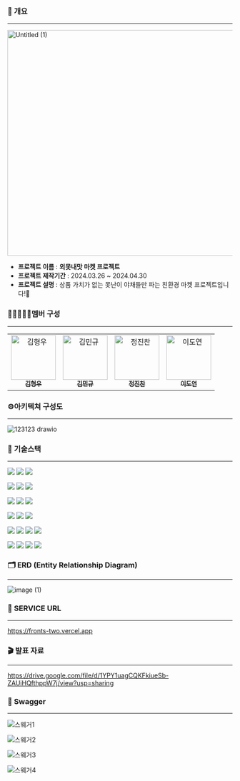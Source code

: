### 📄 개요
**********************
<img width="506" alt="Untitled (1)" src="https://github.com/Cheolppochwippo/oe_mos_nae_mas_market/assets/155534061/82cacd27-2237-4620-8c2b-c75de9933c52">

* **프로젝트 이름** : **외못내맛 마켓 프로젝트**
* **프로젝트 제작기간** : 2024.03.26 ~ 2024.04.30
* **프로젝트 설명** : 
상품 가치가 없는 못난이 야채들만 파는 친환경 마켓 프로젝트입니다!🍊 <br>

### 👩🏼‍🤝‍👩🏼멤버 구성
**************
<table>
<tbody>
<tr>
<td align="center"><a href="https://github.com/RebbitK"><img src="https://avatars.githubusercontent.com/u/154823447?v=4" width="100px;" alt="김형우"/><br /><sub><b> 김형우 </b></sub></a><br /></td>
<td align="center"><a href="https://github.com/iminkyu"><img src="https://avatars.githubusercontent.com/u/155534061?v=4" width="100px;" alt="김민규"/><br /><sub><b> 김민규 </b></sub></a><br /></td>
<td align="center"><a href="https://github.com/Esunsin"><img src="https://avatars.githubusercontent.com/u/99011258?v=4" width="100px;" alt="정진찬"/><br /><sub><b> 정진찬 </b></sub></a><br /></td>
  <td align="center"><a href="https://github.com/noeyodeel"><img src="https://github.com/RoomRoomBnB/roombnb/assets/103111681/506242f6-eb07-4c28-9f00-caaaa3ed42dd" width="100px;" alt="이도연"/><br /><sub><b> 이도연 </b></sub></a><br /></td>
    </tr>
  </tbody>
</table>

### ⚙아키텍쳐 구성도
*********************
![123123 drawio](https://github.com/Cheolppochwippo/oe_mos_nae_mas_market/assets/155534061/d0ffd6f9-ae0c-4f3f-8e57-1c0c4e534bb3)

### 📜 기술스택
**************
<img src="https://img.shields.io/badge/spring-6DB33F?style=for-the-badge&logo=spring&logoColor=white"> <img src="https://img.shields.io/badge/java-007396?style=for-the-badge&logo=java&logoColor=white"> <img src="https://img.shields.io/badge/mysql-4479A1?style=for-the-badge&logo=mysql&logoColor=white">

<img src="https://img.shields.io/badge/amazonaws-232F3E?style=for-the-badge&logo=amazon aws&logoColor=white"> <img src="https://img.shields.io/badge/redis-DC382D?style=for-the-badge&logo=redis&logoColor=white"> <img src="https://img.shields.io/badge/amazon sqs-FF4F8B?style=for-the-badge&logo=amazonsqs&logoColor=white">

<img src="https://img.shields.io/badge/elasticsearch-005571?style=for-the-badge&logo=elasticsearch&logoColor=white"> <img src="https://img.shields.io/badge/kibana-005571?style=for-the-badge&logo=kibana&logoColor=white"> <img src="https://img.shields.io/badge/amazons3-569A31?style=for-the-badge&logo=amazons3&logoColor=white"> 

<img src="https://img.shields.io/badge/amazon elasticache-C925D1?style=for-the-badge&logo=amazon elasticache&logoColor=white"> <img src="https://img.shields.io/badge/querydsl-005571?style=for-the-badge&logo=querydsl&logoColor=white"> <img src="https://img.shields.io/badge/tosspayment-4285F4?style=for-the-badge&logo=tosspayment&logoColor=white">

<img src="https://img.shields.io/badge/github actions-2088FF?style=for-the-badge&logo=githubactions&logoColor=white"> <img src="https://img.shields.io/badge/docker-2496ED?style=for-the-badge&logo=docker&logoColor=white"> <img src="https://img.shields.io/badge/vercel-000000?style=for-the-badge&logo=vercel&logoColor=white"> <img src="https://img.shields.io/badge/google cloud-4285F4?style=for-the-badge&logo=google cloud&logoColor=white">

<img src="https://img.shields.io/badge/apache Jmeter-D22128?style=for-the-badge&logo=apache Jmeter&logoColor=white"> <img src="https://img.shields.io/badge/locust-41AD48?style=for-the-badge&logo=locust&logoColor=white"> <img src="https://img.shields.io/badge/amazon aurora mysql-FF00A0?style=for-the-badge&logo=amazon aurora mysql&logoColor=white">
<img src="https://img.shields.io/badge/amazon lambda-FF9900?style=for-the-badge&logo=amazon lambda&logoColor=white"> 

### 🗂️ ERD (Entity Relationship Diagram)
**************
![image (1)](https://github.com/Cheolppochwippo/oe_mos_nae_mas_market/assets/155534061/2e735df2-39fb-4ac9-aba1-849067ff35ce)



### 📐 SERVICE URL
**************
https://fronts-two.vercel.app

### 🎬 발표 자료
**************
https://drive.google.com/file/d/1YPY1uagCQKFkiueSb-ZAUiHQfthppW7j/view?usp=sharing

### 📄 Swagger 
**************

![스웨거1](https://github.com/Cheolppochwippo/oe_mos_nae_mas_market/assets/154823447/debd6366-5f0e-4926-8d32-14fe5655d72d)

![스웨거2](https://github.com/Cheolppochwippo/oe_mos_nae_mas_market/assets/154823447/c7cef1bc-b78d-4e2e-bc20-510ddd86229b)

![스웨거3](https://github.com/Cheolppochwippo/oe_mos_nae_mas_market/assets/154823447/1db9fdbe-a714-43a1-99fa-55fe47f990d2)

![스웨거4](https://github.com/Cheolppochwippo/oe_mos_nae_mas_market/assets/154823447/f926fb31-b8cb-4fc0-b912-10bdd74f830e)
